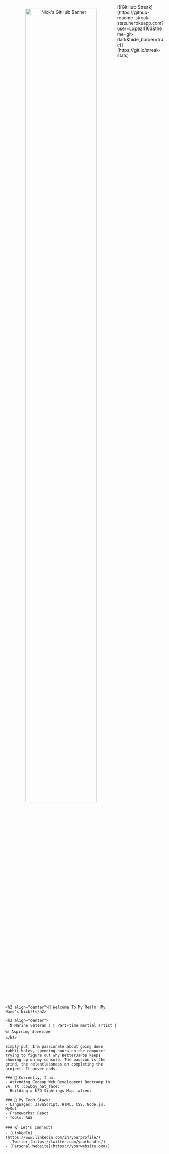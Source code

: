 <div>
  <div style="float: left; width: 70%;">
    <p align="center">
      <img src="https://cdn4.whatculture.com/images/2015/09/BMcKRFsj-600x338.jpg" alt="Nick's GitHub Banner" width="80%">
    </p>

    <h2 align="center">👋 Welcome To My Realm! My Name's Nick!!</h2>

    <h3 align="center">
      🎖️ Marine veteran | 🥋 Part-time martial artist | 💻 Aspiring developer
    </h3>

    Simply put, I'm passionate about going down rabbit holes, spending hours on the computer trying to figure out why BetterJsPop keeps showing up on my console. The passion is the grind, the relentlessness on completing the project. It never ends.

    ### 💼 Currently, I am:
    - Attending Codeup Web Development Bootcamp in SA, TX :cowboy_hat_face:
    - Building a UFO Sightings Map :alien:

    ### 🚀 My Tech Stack:
    - Languages: JavaScript, HTML, CSS, Node.js, MySql
    - Frameworks: React
    - Tools: AWS

    ### 📫 Let's Connect!
    - [LinkedIn](https://www.linkedin.com/in/yourprofile/)
    - [Twitter](https://twitter.com/yourhandle/)
    - [Personal Website](https://yourwebsite.com/)
  </div>

  <div style="float: right; width: 30%;">
    <!-- GitHub Streak -->
    [![GitHub Streak](https://github-readme-streak-stats.herokuapp.com?user=Lopez4163&theme=git-dark&hide_border=true)](https://git.io/streak-stats)
  </div>
</div>




